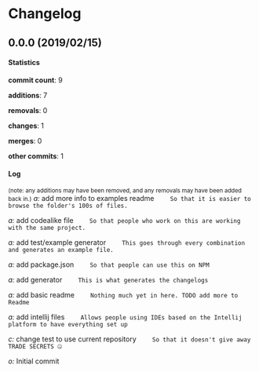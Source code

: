 # Changelog
## 0.0.0 (2019/02/15)
#### Statistics
**commit count**: 9

**additions**: 7

**removals**: 0

**changes**: 1

**merges**: 0

**other commits**: 1

#### Log
<small>(note: any additions may have been removed, and any removals may have been added back in.)</small>
*a:* add more info to examples readme
`    So that it is easier to browse the folder's 100s of files.`

*a:* add codealike file
`    So that people who work on this are working with the same project.`

*a:* add test/example generator
`    This goes through every combination and generates an example file.`

*a:* add package.json
`    So that people can use this on NPM`

*a:* add generator
`    This is what generates the changelogs`

*a:* add basic readme
`    Nothing much yet in here. TODO add more to Readme`

*a:* add intellij files
`    Allows people using IDEs based on the Intellij platform to have everything set up`

*c:* change test to use current repository
`    So that it doesn't give away TRADE SECRETS 🤐`

*o:* Initial commit

